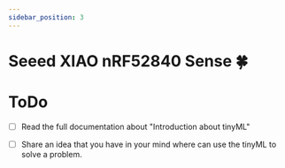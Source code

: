 ```yaml
---
sidebar_position: 3
---
```


# Seeed XIAO nRF52840 Sense 🍀




# ToDo

 - [ ] Read the full documentation about "Introduction about tinyML"
 - [ ] Share an idea that you have in your mind where can use the tinyML to solve a problem. 



